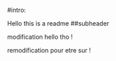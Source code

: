 #intro:

Hello this is a readme 
##subheader

modification hello tho !

remodification pour etre sur !

